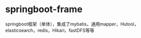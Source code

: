 # springboot-frame
springboot框架（单体），集成了mybatis，通用mapper，Hutool，elasticsearch，redis，Hikari，fastDFS等等
